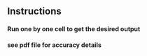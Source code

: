 ## Instructions 

#### Run one by one cell to get the desired output 
#### see pdf file for accuracy details